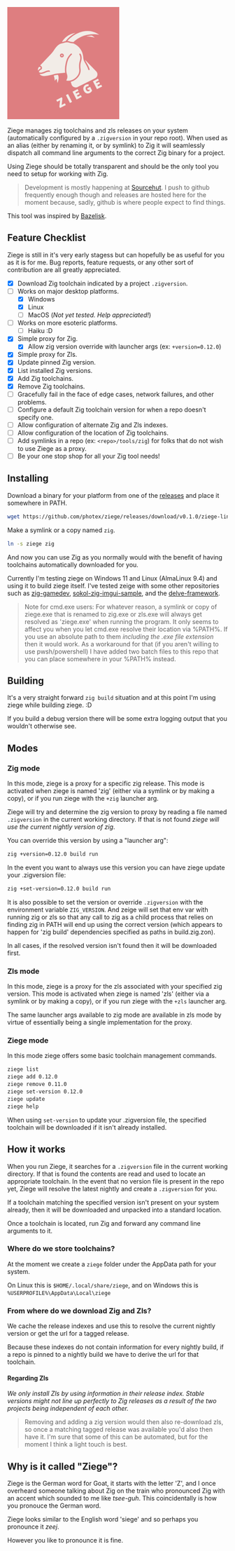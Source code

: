 
![logo](logo.png)

Ziege manages zig toolchains and zls releases on your system (automatically configured by a `.zigversion` in your repo root). When used as an alias (either by renaming it, or by symlink) to Zig it will seamlessly dispatch all command line arguments to the correct Zig binary for a project.

Using Ziege should be totally transparent and should be the only tool you need to setup for working with Zig.

> Development is mostly happening at [Sourcehut](https://git.sr.ht/~photex/ziege). I push to github frequently enough though and releases are hosted here for the moment because, sadly, github is where people expect to find things.

This tool was inspired by [Bazelisk](https://github.com/bazelbuild/bazelisk).

## Feature Checklist

Ziege is still in it's very early stagess but can hopefully be as useful for you as it is for me. Bug reports, feature requests, or any other sort of contribution are all greatly appreciated.

- [x] Download Zig toolchain indicated by a project `.zigversion`.
- [ ] Works on major desktop platforms.
  - [x] Windows
  - [x] Linux
  - [ ] MacOS (*Not yet tested. Help appreciated!*)
- [ ] Works on more esoteric platforms.
  - [ ] Haiku :D
- [x] Simple proxy for Zig.
  - [x] Allow zig version override with launcher args (ex: `+version=0.12.0`)
- [x] Simple proxy for Zls.
- [x] Update pinned Zig version.
- [x] List installed Zig versions.
- [x] Add Zig toolchains.
- [x] Remove Zig toolchains.
- [ ] Gracefully fail in the face of edge cases, network failures, and other problems.
- [ ] Configure a default Zig toolchain version for when a repo doesn't specify one.
- [ ] Allow configuration of alternate Zig and Zls indexes.
- [ ] Allow configuration of the location of Zig toolchains.
- [ ] Add symlinks in a repo (ex: `<repo>/tools/zig`) for folks that do not wish to use Ziege as a proxy.
- [ ] Be your one stop shop for all your Zig tool needs!

## Installing

Download a binary for your platform from one of the [releases](https://github.com/photex/ziege/releases) and place it somewhere in PATH.

```sh
wget https://github.com/photex/ziege/releases/download/v0.1.0/ziege-linux-x86_64 -O ziege
```

Make a symlink or a copy named `zig`.

```sh
ln -s ziege zig
```

And now you can use Zig as you normally would with the benefit of having toolchains automatically downloaded for you.

Currently I'm testing ziege on Windows 11 and Linux (AlmaLinux 9.4) and using it to build ziege itself. I've tested zeige with some other repositories such as [zig-gamedev](https://github.com/zig-gamedev/zig-gamedev), [sokol-zig-imgui-sample](https://github.com/floooh/sokol-zig-imgui-sample/), and the [delve-framework](https://github.com/Interrupt/delve-framework/).

> Note for cmd.exe users: For whatever reason, a symlink or copy of ziege.exe that is renamed to zig.exe or zls.exe will always get resolved as 'ziege.exe' when running the program. It only seems to affect you when you let cmd.exe resolve their location via %PATH%. If you use an absolute path to them *including the .exe file extension* then it would work.
> As a workaround for that (if you aren't willing to use pwsh/powershell) I have added two batch files to this repo that you can place somewhere in your %PATH% instead.

## Building

It's a very straight forward `zig build` situation and at this point I'm using ziege while building ziege. :D

If you build a debug version there will be some extra logging output that you wouldn't otherwise see.

## Modes

### Zig mode

In this mode, ziege is a proxy for a specific zig release. This mode is activated when ziege is named 'zig' (either via a symlink or by making a copy), or if you run ziege with the `+zig` launcher arg.

Ziege will try and determine the zig version to proxy by reading a file named `.zigversion` in the current working directory. If that is not found *ziege will use the current nightly version of zig*.

You can override this version by using a "launcher arg":

```sh
zig +version=0.12.0 build run
```

In the event you want to always use this version you can have ziege update your .zigversion file:

```sh
zig +set-version=0.12.0 build run
```

It is also possible to set the version or override `.zigversion` with the environment variable `ZIG_VERSION`. And zeige will set that env var with running zig or zls so that any call to zig as a child process that relies on finding zig in PATH will end up using the correct version (which appears to happen for 'zig build' dependencies specified as paths in build.zig.zon).

In all cases, if the resolved version isn't found then it will be downloaded first.

### Zls mode

In this mode, ziege is a proxy for the zls associated with your specified zig version. This mode is activated when ziege is named 'zls' (either via a symlink or by making a copy), or if you run ziege with the `+zls` launcher arg.

The same launcher args available to zig mode are available in zls mode by virtue of essentially being a single implementation for the proxy.

### Ziege mode

In this mode ziege offers some basic toolchain management commands.

```sh
ziege list
ziege add 0.12.0
ziege remove 0.11.0
ziege set-version 0.12.0
ziege update
ziege help
```

When using `set-version` to update your .zigversion file, the specified toolchain will be downloaded if it isn't already installed.

## How it works

When you run Ziege, it searches for a `.zigversion` file in the current working directory. If that is found the contents are read and used to locate an appropriate toolchain. In the event that no version file is present in the repo yet, Ziege will resolve the latest nightly and create a `.zigversion` for you.

If a toolchain matching the specified version isn't present on your system already, then it will be downloaded and unpacked into a standard location.

Once a toolchain is located, run Zig and forward any command line arguments to it.

### Where do we store toolchains?

At the moment we create a `ziege` folder under the AppData path for your system.

On Linux this is `$HOME/.local/share/ziege`, and on Windows this is `%USERPROFILE%\AppData\Local\ziege`

### From where do we download Zig and Zls?

We cache the release indexes and use this to resolve the current nightly version or get the url for a tagged release.

Because these indexes do not contain information for every nightly build, if a repo is pinned to a nightly build we have to derive the url for that toolchain.

#### Regarding Zls

*We only install Zls by using information in their release index. Stable versions might not line up perfectly to Zig releases as a result of the two projects being independent of each other.*

>Removing and adding a zig version would then also re-download zls, so once a matching tagged release was available you'd also then have it. I'm sure that some of this can be automated, but for the moment I think a light touch is best.

## Why is it called "Ziege"?

Ziege is the German word for Goat, it starts with the letter 'Z', and I once overheard someone talking about Zig on the train who pronounced Zig with an accent which sounded to me like *tsee-guh*. This coincidentally is how you pronouce the German word.

Ziege looks similar to the English word 'siege' and so perhaps you pronounce it *zeej*.

However you like to pronounce it is fine.
